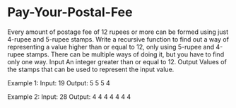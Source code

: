 # Pay-Your-Postal-Fee
Every amount of postage fee of 12 rupees or more can be formed using just 4-rupee and 5-rupee stamps. Write a recursive function to find out a way of representing a value higher than or equal to 12, only using 5-rupee and 4-rupee stamps. There can be multiple ways of doing it, but you have to find only one way.
Input
An integer greater than or equal to 12.
Output
Values of the stamps that can be used to represent the input value.

Example 1:
Input: 19
Output: 5 5 5 4

Example 2:
Input: 28
Output: 4 4 4 4 4 4 4
